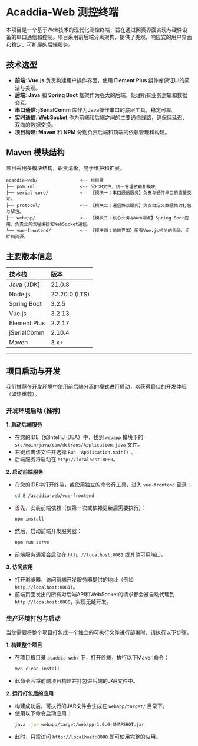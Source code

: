 # Acaddia-Web 测控终端

本项目是一个基于Web技术的现代化测控终端，旨在通过网页界面实现与硬件设备的串口通信和控制。项目采用前后端分离架构，提供了美观、响应式的用户界面和稳定、可扩展的后端服务。

## 技术选型

- **前端**: **Vue.js** 负责构建用户操作界面，使用 **Element Plus** 组件库保证UI的简洁与美观。
- **后端**: **Java** 和 **Spring Boot** 框架作为强大的后端，处理所有业务逻辑和数据交互。
- **串口通信**: **jSerialComm** 库作为Java操作串口的底层工具，稳定可靠。
- **实时通信**: **WebSocket** 作为前端和后端之间的主要通信线路，确保低延迟、双向的数据交换。
- **项目构建**: **Maven** 和 **NPM** 分别负责后端和前端的依赖管理和构建。

## Maven 模块结构

项目采用多模块结构，职责清晰，易于维护和扩展。

```
acaddia-web/                <-- 根目录
├── pom.xml                 <-- 父POM文件，统一管理依赖和模块
├── serial-core/            <-- 【模块一：串口通信服务】负责与硬件串口的直接交互。
├── protocol/               <-- 【模块二：通信协议服务】负责自定义数据帧的打包与解包。
├── webapp/                 <-- 【模块三：核心业务与Web端点】Spring Boot应用，负责业务流程编排和WebSocket通信。
└── vue-frontend/           <-- 【模块四：前端界面】所有Vue.js相关的代码、组件和资源。
```

## 主要版本信息

| 技术栈 | 版本 |
| :--- | :--- |
| Java (JDK) | 21.0.8 |
| Node.js | 22.20.0 (LTS) |
| Spring Boot | 3.2.5 |
| Vue.js | 3.2.13 |
| Element Plus | 2.2.17 |
| jSerialComm | 2.10.4 |
| Maven | 3.x+ |

---

## 项目启动与开发

我们推荐在开发环境中使用前后端分离的模式进行启动，以获得最佳的开发体验（如热重载）。

### 开发环境启动 (推荐)

**1. 启动后端服务**

- 在您的IDE（如IntelliJ IDEA）中，找到 `webapp` 模块下的 `src/main/java/com/dctrans/Application.java` 文件。
- 右键点击该文件并选择 `Run 'Application.main()'`。
- 后端服务将启动在 `http://localhost:8080`。

**2. 启动前端服务**

- 在您的IDE中打开终端，或使用独立的命令行工具，进入 `vue-frontend` 目录：
  ```bash
  cd E:/acaddia-web/vue-frontend
  ```
- 首先，安装前端依赖（仅第一次或依赖更新后需要执行）：
  ```bash
  npm install
  ```
- 然后，启动前端开发服务器：
  ```bash
  npm run serve
  ```
- 前端服务通常会启动在 `http://localhost:8081` 或其他可用端口。

**3. 访问应用**

- 打开浏览器，访问前端开发服务器提供的地址（例如 `http://localhost:8081`）。
- 前端页面发出的所有对后端API和WebSocket的请求都会被自动代理到 `http://localhost:8080`，实现无缝开发。

### 生产环境打包与启动

当您需要将整个项目打包成一个独立的可执行文件进行部署时，请执行以下步骤。

**1. 构建整个项目**

- 在项目根目录 `acaddia-web/` 下，打开终端，执行以下Maven命令：
  ```bash
  mvn clean install
  ```
- 此命令会将前端项目构建并打包进后端的JAR文件中。

**2. 运行打包后的应用**

- 构建成功后，可执行的JAR文件会生成在 `webapp/target/` 目录下。
- 使用以下命令启动应用：
  ```bash
  java -jar webapp/target/webapp-1.0.0-SNAPSHOT.jar
  ```
- 此时，只需访问 `http://localhost:8080` 即可使用完整的应用。
